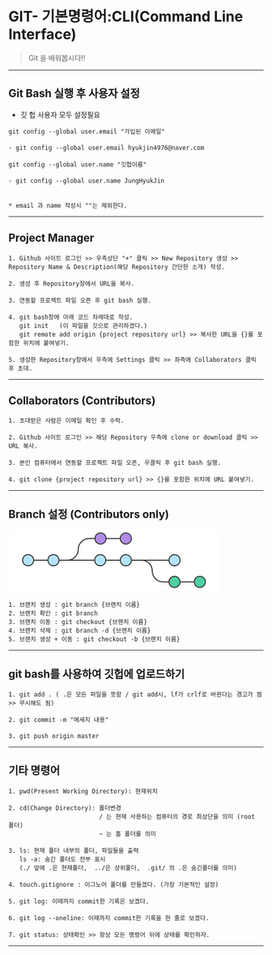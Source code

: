 # GIT- 기본명령어:CLI(Command Line Interface)

> Git 을 배워봅시다!!

---



## Git Bash 실행 후 사용자 설정

- 깃 헙 사용자 모두 설정필요

```
git config --global user.email "가입된 이메일"

- git config --global user.email hyukjin4976@naver.com

git config --global user.name "깃헙이름"

- git config --global user.name JungHyukJin


* email 과 name 작성시 ""는 제외한다.

```

---



## Project Manager

```
1. Github 사이트 로그인 >> 우측상단 "+" 클릭 >> New Repository 생성 >> Repository Name & Description(해당 Repository 간단한 소개) 작성.

2. 생성 후 Repository창에서 URL을 복사.

3. 연동할 프로젝트 파일 오픈 후 git bash 실행.

4. git bash창에 아래 코드 차례대로 작성.
   git init   (이 파일을 깃으로 관리하겠다.)
   git remote add origin {project repository url} >> 복사한 URL을 {}를 포함한 위치에 붙여넣기.
   
5. 생성한 Repository창에서 우측에 Settings 클릭 >> 좌측에 Collaborators 클릭 후 초대.

```

---



## Collaborators (Contributors)

```
1. 초대받은 사람은 이메일 확인 후 수락.

2. Github 사이트 로그인 >> 해당 Repository 우측에 clone or download 클릭 >> URL 복사.

3. 본인 컴퓨터에서 연동할 프로젝트 파일 오픈, 우클릭 후 git bash 실행.

4. git clone {project repository url} >> {}를 포함한 위치에 URL 붙여넣기.

```

---



## Branch 설정 (Contributors only)

![branch](README.assets/branch.png)


    1. 브랜치 생성 : git branch {브랜치 이름}
    2. 브랜치 확인 : git branch
    3. 브랜치 이동 : git checkout {브랜치 이름}
    4. 브랜치 삭제 : git branch -d {브랜치 이름}
    5. 브랜치 생성 + 이동 : git checkout -b {브랜치 이름}

---



## git bash를 사용하여 깃헙에 업로드하기

```
1. git add . ( .은 모든 파일을 뜻함 / git add시, lf가 crlf로 바뀐다는 경고가 뜸 >> 무시해도 됨)

2. git commit -m "메세지 내용"

3. git push origin master

```

---



## 기타 명령어

```
1. pwd(Present Working Directory): 현재위치

2. cd(Change Directory): 폴더변경
                         / 는 현재 사용하는 컴퓨터의 경로 최상단을 의미 (root 폴더)
                         ~ 는 홈 폴더를 의미

3. ls: 현재 폴더 내부의 폴더, 파일들을 출력
   ls -a: 숨긴 폴더도 전부 표시
   (./ 앞에 .은 현재폴더,  ../은 상위폴더,  .git/ 의 .은 숨긴폴더를 의미)

4. touch.gitignore : 이그노어 폴더를 만들겠다. (가장 기본적인 설정)

5. git log: 이때까지 commit한 기록은 보겠다.

6. git log --oneline: 이때까지 commit한 기록을 한 줄로 보겠다.

7. git status: 상태확인 >> 항상 모든 명령어 뒤에 상태를 확인하자.

```

---



